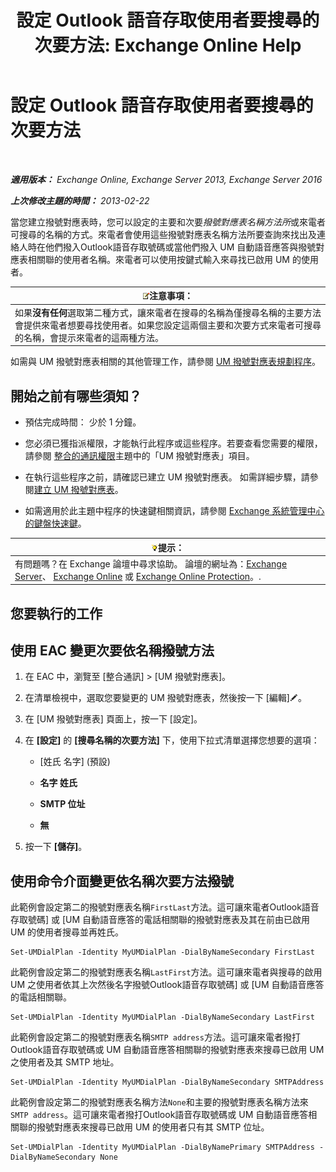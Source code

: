 ﻿---
title: '設定 Outlook 語音存取使用者要搜尋的次要方法: Exchange Online Help'
TOCTitle: 設定 Outlook 語音存取使用者要搜尋的次要方法
ms:assetid: 5cd4e0a0-d023-45a1-aa3c-b8dea6ec6d72
ms:mtpsurl: https://technet.microsoft.com/zh-tw/library/Aa998311(v=EXCHG.150)
ms:contentKeyID: 52062332
ms.date: 05/23/2018
mtps_version: v=EXCHG.150
ms.translationtype: MT
---

# 設定 Outlook 語音存取使用者要搜尋的次要方法

 

_**適用版本：** Exchange Online, Exchange Server 2013, Exchange Server 2016_

_**上次修改主題的時間：** 2013-02-22_

當您建立撥號對應表時，您可以設定的主要和次要*撥號對應表名稱方法所*或來電者可搜尋的名稱的方式。來電者會使用這些撥號對應表名稱方法所要查詢來找出及連絡人時在他們撥入Outlook語音存取號碼或當他們撥入 UM 自動語音應答與撥號對應表相關聯的使用者名稱。來電者可以使用按鍵式輸入來尋找已啟用 UM 的使用者。

<table>
<thead>
<tr class="header">
<th><img src="images/Bb124558.note(EXCHG.150).gif" title="注意事項" alt="注意事項" />注意事項：</th>
</tr>
</thead>
<tbody>
<tr class="odd">
<td>如果<strong>沒有任何</strong>選取第二種方式，讓來電者在搜尋的名稱為僅搜尋名稱的主要方法會提供來電者想要尋找使用者。如果您設定這兩個主要和次要方式來電者可搜尋的名稱，會提示來電者的這兩種方法。</td>
</tr>
</tbody>
</table>


如需與 UM 撥號對應表相關的其他管理工作，請參閱 [UM 撥號對應表規劃程序](um-dial-plan-procedures-exchange-2013-help.md)。

## 開始之前有哪些須知？

  - 預估完成時間： 少於 1 分鐘。

  - 您必須已獲指派權限，才能執行此程序或這些程序。若要查看您需要的權限，請參閱 [整合的通訊權限](unified-messaging-permissions-exchange-2013-help.md)主題中的「UM 撥號對應表」項目。

  - 在執行這些程序之前，請確認已建立 UM 撥號對應表。 如需詳細步驟，請參閱[建立 UM 撥號對應表](create-a-um-dial-plan-exchange-2013-help.md)。

  - 如需適用於此主題中程序的快速鍵相關資訊，請參閱 [Exchange 系統管理中心的鍵盤快速鍵](keyboard-shortcuts-in-the-exchange-admin-center-exchange-online-protection-help.md)。

<table>
<thead>
<tr class="header">
<th><img src="images/Bb124558.tip(EXCHG.150).gif" title="提示" alt="提示" />提示：</th>
</tr>
</thead>
<tbody>
<tr class="odd">
<td>有問題嗎？在 Exchange 論壇中尋求協助。 論壇的網址為：<a href="https://go.microsoft.com/fwlink/p/?linkid=60612">Exchange Server</a>、 <a href="https://go.microsoft.com/fwlink/p/?linkid=267542">Exchange Online</a> 或 <a href="https://go.microsoft.com/fwlink/p/?linkid=285351">Exchange Online Protection</a>。.</td>
</tr>
</tbody>
</table>


## 您要執行的工作

## 使用 EAC 變更次要依名稱撥號方法

1.  在 EAC 中，瀏覽至 \[整合通訊\] \> \[UM 撥號對應表\]。

2.  在清單檢視中，選取您要變更的 UM 撥號對應表，然後按一下 \[編輯\]![編輯圖示](images/JJ218640.6f53ccb2-1f13-4c02-bea0-30690e6ea71d(EXCHG.150).gif "編輯圖示")。

3.  在 \[UM 撥號對應表\] 頁面上，按一下 \[設定\]。

4.  在 **\[設定\]** 的 **\[搜尋名稱的次要方法\]** 下，使用下拉式清單選擇您想要的選項：
    
      - \[姓氏 名字\] (預設)
    
      - **名字 姓氏**
    
      - **SMTP 位址**
    
      - **無**

5.  按一下 **\[儲存\]**。

## 使用命令介面變更依名稱次要方法撥號

此範例會設定第二的撥號對應表名稱`FirstLast`方法。這可讓來電者Outlook語音存取號碼\] 或 \[UM 自動語音應答的電話相關聯的撥號對應表及其在前由已啟用 UM 的使用者搜尋並再姓氏。

    Set-UMDialPlan -Identity MyUMDialPlan -DialByNameSecondary FirstLast

此範例會設定第二的撥號對應表名稱`LastFirst`方法。這可讓來電者與搜尋的啟用 UM 之使用者依其上次然後名字撥號Outlook語音存取號碼\] 或 \[UM 自動語音應答的電話相關聯。

    Set-UMDialPlan -Identity MyUMDialPlan -DialByNameSecondary LastFirst 

此範例會設定第二的撥號對應表名稱`SMTP address`方法。這可讓來電者撥打Outlook語音存取號碼或 UM 自動語音應答相關聯的撥號對應表來搜尋已啟用 UM 之使用者及其 SMTP 地址。

    Set-UMDialPlan -Identity MyUMDialPlan -DialByNameSecondary SMTPAddress 

此範例會設定第二的撥號對應表名稱方法`None`和主要的撥號對應表名稱方法來`SMTP address`。這可讓來電者撥打Outlook語音存取號碼或 UM 自動語音應答相關聯的撥號對應表來搜尋已啟用 UM 的使用者只有其 SMTP 位址。

    Set-UMDialPlan -Identity MyUMDialPlan -DialByNamePrimary SMTPAddress -DialByNameSecondary None

